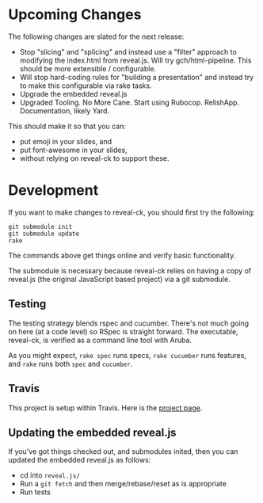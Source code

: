 # Upcoming Changes

The following changes are slated for the next release:

* Stop "slicing" and "splicing" and instead use a "filter" approach to
  modifying the index.html from reveal.js. Will try
  gch/html-pipeline. This should be more extensible / configurable.
* Will stop hard-coding rules for "building a presentation" and
  instead try to make this configurable via rake tasks.
* Upgrade the embedded reveal.js
* Upgraded Tooling. No More Cane. Start using
  Rubocop. RelishApp. Documentation, likely Yard.

This should make it so that you can:

* put emoji in your slides, and
* put font-awesome in your slides,
* without relying on reveal-ck to support these.

# Development

If you want to make changes to reveal-ck, you should first try the
following:

```
git submodule init
git submodule update
rake
```

The commands above get things online and verify basic functionality.

The submodule is necessary because reveal-ck relies on having a copy
of reveal.js (the original JavaScript based project) via a git
submodule.

## Testing

The testing strategy blends rspec and cucumber. There's not much going
on here (at a code level) so RSpec is straight forward. The
executable, reveal-ck, is verified as a command line tool with Aruba.

As you might expect, `rake spec` runs specs, `rake cucumber` runs
features, and `rake` runs both `spec` and `cucumber`.

## Travis

This project is setup within Travis. Here is the
[project page](https://travis-ci.org/jedcn/reveal-ck).

## Updating the embedded reveal.js

If you've got things checked out, and submodules inited, then you can
updated the embedded reveal.js as follows:

* cd into `reveal.js/`
* Run a `git fetch` and then merge/rebase/reset as is appropriate
* Run tests

[code-climate]: https://codeclimate.com/github/jedcn/reveal-ck.png
[travis]:       https://travis-ci.org/jedcn/reveal-ck.png
